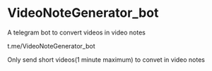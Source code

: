 # VideoNoteGenerator_bot
A telegram bot to convert videos in video notes

t.me/VideoNoteGenerator_bot

Only send short videos(1 minute maximum) to convet in video notes
